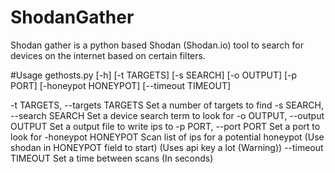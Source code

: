 # ShodanGather
Shodan gather is a python based Shodan (Shodan.io) tool to search for devices on the internet based on certain filters.

#Usage
gethosts.py [-h] [-t TARGETS] [-s SEARCH] [-o OUTPUT] [-p PORT] [-honeypot HONEYPOT] [--timeout TIMEOUT]

-t TARGETS, --targets TARGETS  Set a number of targets to find
-s SEARCH, --search SEARCH   Set a device search term to look for
-o OUTPUT, --output OUTPUT   Set a output file to write ips to
-p PORT, --port PORT  Set a port to look for
-honeypot HONEYPOT    Scan list of ips for a potential honeypot (Use shodan in HONEYPOT field to start) (Uses api key a lot (Warning))
--timeout TIMEOUT     Set a time between scans (In seconds)
